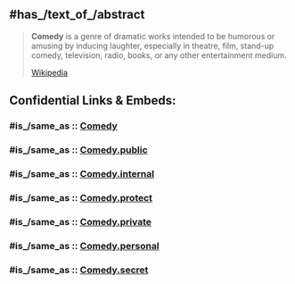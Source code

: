 
## #has_/text_of_/abstract 

> **Comedy** is a genre of dramatic works intended to be humorous or amusing by inducing laughter, 
> especially in theatre, film, stand-up comedy, television, radio, books, or any other entertainment medium.
>
> [Wikipedia](https://en.wikipedia.org/wiki/Comedy) 


## Confidential Links & Embeds: 

### #is_/same_as :: [Comedy](/_Standards/Society/Communication/Media/Movie/Comedy.md) 

### #is_/same_as :: [Comedy.public](/_public/Society/Communication/Media/Movie/Comedy.public.md) 

### #is_/same_as :: [Comedy.internal](/_internal/Society/Communication/Media/Movie/Comedy.internal.md) 

### #is_/same_as :: [Comedy.protect](/_protect/Society/Communication/Media/Movie/Comedy.protect.md) 

### #is_/same_as :: [Comedy.private](/_private/Society/Communication/Media/Movie/Comedy.private.md) 

### #is_/same_as :: [Comedy.personal](/_personal/Society/Communication/Media/Movie/Comedy.personal.md) 

### #is_/same_as :: [Comedy.secret](/_secret/Society/Communication/Media/Movie/Comedy.secret.md)

